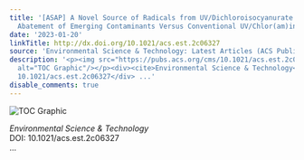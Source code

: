 ```yaml
---
title: '[ASAP] A Novel Source of Radicals from UV/Dichloroisocyanurate for Surpassing
  Abatement of Emerging Contaminants Versus Conventional UV/Chlor(am)ine Processes'
date: '2023-01-20'
linkTitle: http://dx.doi.org/10.1021/acs.est.2c06327
source: 'Environmental Science & Technology: Latest Articles (ACS Publications)'
description: '<p><img src="https://pubs.acs.org/cms/10.1021/acs.est.2c06327/asset/images/medium/es2c06327_0005.gif"
  alt="TOC Graphic"/></p><div><cite>Environmental Science & Technology</cite></div><div>DOI:
  10.1021/acs.est.2c06327</div> ...'
disable_comments: true
---
```

<p><img src="https://pubs.acs.org/cms/10.1021/acs.est.2c06327/asset/images/medium/es2c06327_0005.gif" alt="TOC Graphic"/></p><div><cite>Environmental Science & Technology</cite></div><div>DOI: 10.1021/acs.est.2c06327</div> ...
